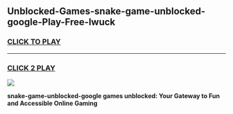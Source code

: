 
## Unblocked-Games-snake-game-unblocked-google-Play-Free-lwuck
<h3>
<a href="https://premium76.site?title=snake-game-unblocked-google&ref=17A">CLICK TO PLAY</a></h3>
<hr>

<h3>
<a href="https://premium76.site?title=snake-game-unblocked-google&ref=17A">CLICK 2 PLAY</a>
  
</h3>

<a href="https://premium76.site?title=snake-game-unblocked-google&ref=17A"><img src="https://clearcache.store/games.png"></a>


**snake-game-unblocked-google games unblocked: Your Gateway to Fun and Accessible Online Gaming**
